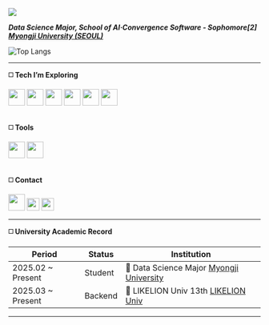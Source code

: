 <!-- 🌊 Azure River - GitHub README -->
<!-- 헤더 (배너이미지 포함) -->

<p align="left">
  <img src="https://capsule-render.vercel.app/api?type=waving&color=0:0D47A1,50:1976D2,100:42A5F5&height=200&section=header&text=🌊%20Min-jun,%20Kim&fontSize=45&fontColor=ffffff&fontAlign=50&fontAlignY=40" />
</p>

<strong>*Data Science Major, School of AI·Convergence Software - Sophomore[2] [Myongji University (SEOUL)](https://www.mju.ac.kr/us/3687/subview.do)*</strong>

![Top Langs](https://github-readme-stats.vercel.app/api/top-langs/?username=HeyyJunn&hide=html,css,c,jupyter%20notebook&layout=compact&theme=dark&cache_seconds=30
)

<hr>

<!-- 기술 스택 -->
<p align="left"><strong>◻️ Tech I’m Exploring</strong></p>
<div align="left">
  <a href="https://www.r-project.org/">
  <img src="https://img.shields.io/badge/R-000000?style=for-the-badge&logo=r&logoColor=276DC3" height="33"/></a>

  <a href="https://react.dev/">
    <img src="https://img.shields.io/badge/react-000000?style=for-the-badge&logo=react&logoColor=61DAFB" height="33"/></a>
    
 <a href="https://spring.io/projects/spring-boot">
  <img src="https://img.shields.io/badge/springboot-000000?style=for-the-badge&logo=springboot&logoColor=6DB33F" height="33"/></a>
  
<a href="https://isocpp.org/">
    <img src="https://img.shields.io/badge/c++-000000?style=for-the-badge&logo=c%2B%2B&logoColor=00599C" height="33"/></a>
    
  <!-- 백엔드 및 프로그래밍 언어 -->
  <a href="https://www.python.org/">
    <img src="https://img.shields.io/badge/python-000000?style=for-the-badge&logo=python&logoColor=3776AB" height="33"/></a>
  <a href="https://www.java.com/">
    <img src="https://img.shields.io/badge/java-000000?style=for-the-badge&logo=openjdk&logoColor=white" height="33"/></a>
<!--   <a href="https://www.cprogramming.com/">
    <img src="https://img.shields.io/badge/C-000000?style=for-the-badge&logo=c&logoColor=A8B9CC" height="36"/></a> -->

</div>

<br>

<p align="left"><strong>◻️ Tools</strong></p>
<div align="left">
  <a href="https://git-scm.com/">
    <img src="https://img.shields.io/badge/git-000000?style=for-the-badge&logo=git&logoColor=F05032" height="33"/></a>
  <a href="https://github.com/">
    <img src="https://img.shields.io/badge/github-000000?style=for-the-badge&logo=github&logoColor=white" height="33"/></a>
</div>

<br>

<!-- 연락처 -->
<p align="left"><strong>◻️ Contact</strong></p>
<div align="left">
  <!-- 이메일 -->
  <a href="mailto:xxanecdote@naver.com">
    <img src="https://img.shields.io/badge/gmail-000000?style=for-the-badge&logo=gmail&logoColor=white" height="33"/></a>

  <!-- Velog 블로그 -->
  <a href="https://velog.io/@ilwha/posts" target="_blank">
    <img src="https://img.shields.io/badge/Velog-000000?style=for-the-badge&logo=velog&logoColor=white" height="25"/></a>

   <a href="https://www.instagram.com/loca1s.on1y/" target="_blank">
    <img src="https://img.shields.io/badge/Instagram-%23000000.svg?style=for-the-badge&logo=instagram&logoColor=white" height="25"/></a>
  <!-- 개인 블로그 -->
</div>

<hr>

<!-- 학력 정보 -->
<strong>◻️ University Academic Record</strong>

| Period | Status  | Institution |
|--------|---------|------------|
| 2025.02 ~ Present | Student | 🧠 Data Science Major [Myongji University](https://www.mju.ac.kr/us/3687/subview.do) |
| 2025.03 ~ Present | Backend | 🦁 LIKELION Univ 13th [LIKELION Univ](https://likelion.university/) |

<hr>
<!--   <a href="https://developer.mozilla.org/en-US/docs/Web/HTML">
    <img src="https://img.shields.io/badge/html5-000000?style=for-the-badge&logo=html5&logoColor=E34F26" height="36"/></a>
  <a href="https://developer.mozilla.org/en-US/docs/Web/CSS">
    <img src="https://img.shields.io/badge/css3-000000?style=for-the-badge&logo=css3&logoColor=1572B6" height="36"/></a> -->
